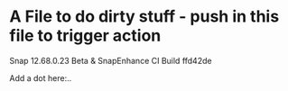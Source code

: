 # A File to do dirty stuff - push in this file to trigger action
Snap 12.68.0.23 Beta & SnapEnhance CI Build ffd42de

Add a dot here:..
